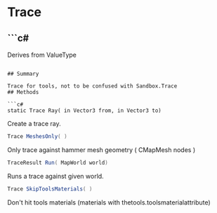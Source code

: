 # Trace

## ```c#
Derives from ValueType
```

## Summary

Trace for tools, not to be confused with Sandbox.Trace
## Methods

```c#
static Trace Ray( in Vector3 from, in Vector3 to) 
```
Create a trace ray.
```c#
Trace MeshesOnly( ) 
```
Only trace against hammer mesh geometry ( CMapMesh nodes )
```c#
TraceResult Run( MapWorld world) 
```
Runs a trace against given world.
```c#
Trace SkipToolsMaterials( ) 
```
Don't hit tools materials (materials with thetools.toolsmaterialattribute)
